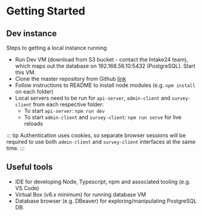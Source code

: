 # Getting Started

## Dev instance
Steps to getting a local instance running
* Run Dev VM (download from S3 bucket - contact the Intake24 team), which maps out the database on 192.168.56.10:5432 (PostgreSQL). Start this VM.
* Clone the master repository from Github [link](https://github.com/MRC-Epid-it24/intake24)
* Follow instructions to README to install node modules (e.g. `npm install` on each folder) 
* Local servers need to be run for `api-server`, `admin-client` and `survey-client` from each respective folder:
  * To start `api-server`: `npm run dev`
  * To start `admin-client` and `survey-client`: `npm run serve` for live reloads

::: tip
Authentication uses cookies, so separate browser sessions will be required to use both `admin-client` and `survey-client` interfaces at the same time.
:::

## Useful tools
* IDE for developing Node, Typescript, npm and associated tooling (e.g. VS Code)
* Virtual Box (v6.x minimum) for running database VM
* Database browser (e.g. DBeaver) for exploring/manipulating PostgreSQL DB.